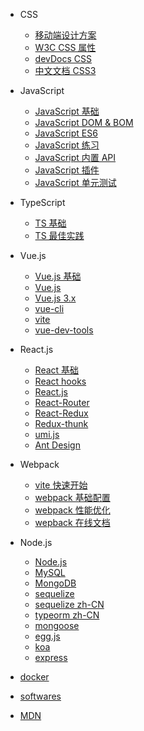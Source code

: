 - CSS

  - [移动端设计方案](/css/README)
  - [W3C CSS 属性](https://www.w3school.com.cn/css/index.asp)
  - [devDocs CSS](https://devdocs.io/css/)
  - [中文文档 CSS3](http://caibaojian.com/css3/)

- JavaScript

  - [JavaScript 基础](https://www.yuque.com/liaohui5/js-base)
  - [JavaScript DOM & BOM](https://www.yuque.com/liaohui5/js-dom)
  - [JavaScript ES6](https://www.yuque.com/liaohui5/es6)
  - [JavaScript 练习](/js/practice)
  - [JavaScript 内置 API](/js/objects)
  - [JavaScript 插件](/js/plugins)
  - [JavaScript 单元测试](/jest/1.install)

- TypeScript

  - [TS 基础](/ts/README)
  - [TS 最佳实践](https://tsejx.github.io/typescript-guidebook/syntax/basics/basic-types)

- Vue.js

  - [Vue.js 基础](/vue/1.quick-start.md)
  <!-- - [源码解读](/vue/source) -->

  - [Vue.js](https://cn.vuejs.org/v2/guide/index.html)
  - [Vue.js 3.x](https://vuejs.org/)
  - [vue-cli](https://cli.vuejs.org/zh/guide/installation.html)
  - [vite](https://cn.vitejs.dev/guide/)
  - [vue-dev-tools](https://github.com/vuejs/vue-devtools)

- React.js

  - [React 基础](/react/base/jsx)
  - [React hooks](/react/hooks/why-react-hooks)
  - [React.js](https://reactjs.bootcss.com/docs/getting-started.html)
  - [React-Router](https://reactrouter.com/web/guides/quick-start)
  - [React-Redux](http://cn.redux.js.org/docs/react-redux/)
  - [Redux-thunk](https://github.com/reduxjs/redux-thunk)
  - [umi.js](https://umijs.org/zh-CN/docs)
  - [Ant Design](https://ant.design/components/overview-cn/)

- Webpack

  - [vite 快速开始](/vite/README.md)
  - [webpack 基础配置](/webpack/base/base-run)
  - [webpack 性能优化](/webpack/optimize/1-tree-shaking)
  - [wepback 在线文档](https://webpack.docschina.org/concepts/)
  <!-- - [原理探究](/webpack/source/README) -->

- Node.js

  - [Node.js](http://nodejs.cn/api-v16/)
  - [MySQL](/db/mysql/README.md)
  - [MongoDB](/db/mongo/README.md)
  - [sequelize](https://sequelize.org/)
  - [sequelize zh-CN](https://github.com/demopark/sequelize-docs-Zh-CN/)
  - [typeorm zh-CN](https://typeorm.bootcss.com/)
  - [mongoose ](https://mongoosejs.com/)
  - [egg.js](https://www.eggjs.org/zh-CN)
  - [koa](http://koajs.cn/#introduction)
  - [express](https://expressjs.com/)

- [docker](/docker/1_install_env)

- [softwares](/softwares/README.md)

- [MDN](https://developer.mozilla.org/zh-CN/)
